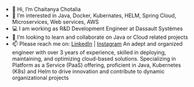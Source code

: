 - 👋 Hi, I’m Chaitanya Chotalia
- 👀 I’m interested in Java, Docker, Kubernates, HELM, Spring Cloud, Microservices, Web services, AWS
- 💻 I am working as R&D Development Engineer at Dassault Systèmes
- 💞️ I’m looking to learn and collaborate on Java or Cloud related projects
- 📫 Please reach me on: <a href="https://www.linkedin.com/in/chaitanya-chotalia/">LinkedIn</a> | <a href="https://instagram.com/chaitanyachotalia">Instagram</a>
An adept and organized engineer with over 3 years of experience, skilled in deploying, maintaining, and optimizing
cloud-based solutions. Specializing in Platform as a Service (PaaS) offering, proficient in Java, Kubernetes
(K8s) and Helm to drive innovation and contribute to dynamic organizational projects
</br>

<!--
- 🌱 I’m currently learning Spring Boot, Hibernate, Web Development using React JS, Node JS and Mongo DB
 -->
<!---
CHAITANYA510/CHAITANYA510 is a ✨ special ✨ repository because its `README.md` (this file) appears on your GitHub profile.
You can click the Preview link to take a look at your changes.
--->
